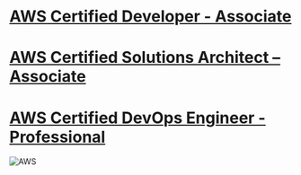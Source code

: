 # [AWS Certified Developer - Associate](https://aws.amazon.com/certification/certified-developer-associate/)

# [AWS Certified Solutions Architect – Associate](https://aws.amazon.com/certification/certified-solutions-architect-associate/)

# [AWS Certified DevOps Engineer - Professional](https://aws.amazon.com/certification/certified-devops-engineer-professional/)

![AWS](https://www.itcareerfinder.com/images/aws-core-certifications-2019.gif)
